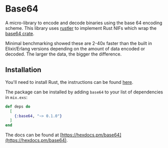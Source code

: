 # Base64

A micro-library to encode and decode binaries using the base 64 encoding scheme.
This library uses [rustler](https://github.com/rusterlium/rustler) to implement Rust NIFs which wrap the [base64 crate](https://github.com/marshallpierce/rust-base64). 

Minimal benchmarking showed these are 2-40x faster than the built in Elixir/Erlang versions depending on the amount of data encoded or decoded. The larger the data, the bigger the difference. 

## Installation

You'll need to install Rust, the instructions can be found [here](https://doc.rust-lang.org/book/ch01-01-installation.html).

The package can be installed by adding `base64` to your list of dependencies in `mix.exs`:

```elixir
def deps do
  [
    {:base64, "~> 0.1.0"}
  ]
end
```

The docs can be found at [https://hexdocs.pm/base64](https://hexdocs.pm/base64).

